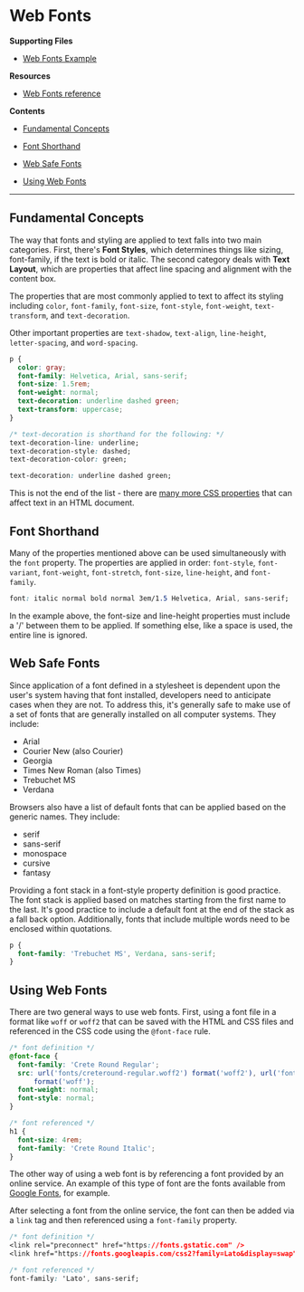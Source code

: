 # Web Fonts

**Supporting Files**

- [Web Fonts Example](web-fonts.html)

**Resources**

- [Web Fonts reference](https://developer.mozilla.org/en-US/docs/Learn/CSS/Styling_text/Web_fonts)

**Contents**

- [Fundamental Concepts](#fundamental-concepts)

- [Font Shorthand](#font-shorthand)

- [Web Safe Fonts](#web-safe-fonts)

- [Using Web Fonts](#using-web-fonts)

---

## Fundamental Concepts

The way that fonts and styling are applied to text falls into two main categories. First, there's **Font Styles**, which determines things like sizing, font-family, if the text is bold or italic. The second category deals with **Text Layout**, which are properties that affect line spacing and alignment with the content box.

The properties that are most commonly applied to text to affect its styling including `color`, `font-family`, `font-size`, `font-style`, `font-weight`, `text-transform`, and `text-decoration`.

Other important properties are `text-shadow`, `text-align`, `line-height`, `letter-spacing`, and `word-spacing`.

```css
p {
  color: gray;
  font-family: Helvetica, Arial, sans-serif;
  font-size: 1.5rem;
  font-weight: normal;
  text-decoration: underline dashed green;
  text-transform: uppercase;
}
```

```css
/* text-decoration is shorthand for the following: */
text-decoration-line: underline;
text-decoration-style: dashed;
text-decoration-color: green;

text-decoration: underline dashed green;
```

This is not the end of the list - there are [many more CSS properties](https://developer.mozilla.org/en-US/docs/Learn/CSS/Styling_text/Fundamentals#other_properties_worth_looking_at) that can affect text in an HTML document.

## Font Shorthand

Many of the properties mentioned above can be used simultaneously with the `font` property. The properties are applied in order: `font-style`, `font-variant`, `font-weight`, `font-stretch`, `font-size`, `line-height`, and `font-family`.

```css
font: italic normal bold normal 3em/1.5 Helvetica, Arial, sans-serif;
```

In the example above, the font-size and line-height properties must include a '/' between them to be applied. If something else, like a space is used, the entire line is ignored.

## Web Safe Fonts

Since application of a font defined in a stylesheet is dependent upon the user's system having that font installed, developers need to anticipate cases when they are not. To address this, it's generally safe to make use of a set of fonts that are generally installed on all computer systems. They include:

- Arial
- Courier New (also Courier)
- Georgia
- Times New Roman (also Times)
- Trebuchet MS
- Verdana

Browsers also have a list of default fonts that can be applied based on the generic names. They include:

- serif
- sans-serif
- monospace
- cursive
- fantasy

Providing a font stack in a font-style property definition is good practice. The font stack is applied based on matches starting from the first name to the last. It's good practice to include a default font at the end of the stack as a fall back option. Additionally, fonts that include multiple words need to be enclosed within quotations.

```css
p {
  font-family: 'Trebuchet MS', Verdana, sans-serif;
}
```

## Using Web Fonts

There are two general ways to use web fonts. First, using a font file in a format like `woff` or `woff2` that can be saved with the HTML and CSS files and referenced in the CSS code using the `@font-face` rule.

```css
/* font definition */
@font-face {
  font-family: 'Crete Round Regular';
  src: url('fonts/creteround-regular.woff2') format('woff2'), url('fonts/creteround-regular.woff')
      format('woff');
  font-weight: normal;
  font-style: normal;
}

/* font referenced */
h1 {
  font-size: 4rem;
  font-family: 'Crete Round Italic';
}
```

The other way of using a web font is by referencing a font provided by an online service. An example of this type of font are the fonts available from [Google Fonts](https://fonts.google.com/), for example.

After selecting a font from the online service, the font can then be added via a `link` tag and then referenced using a `font-family` property.

```css
/* font definition */
<link rel="preconnect" href="https://fonts.gstatic.com" />
<link href="https://fonts.googleapis.com/css2?family=Lato&display=swap" rel="stylesheet" />

/* font referenced */
font-family: 'Lato', sans-serif;
```
